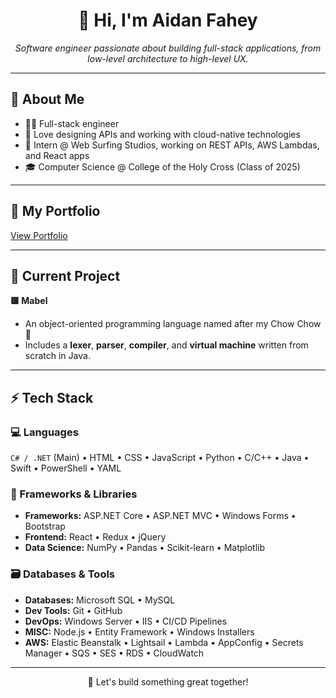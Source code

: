 <h1 align="center">👋 Hi, I'm Aidan Fahey</h1>

<p align="center">
  <em>Software engineer passionate about building full-stack applications, from low-level architecture to high-level UX.</em>
</p>

---

## 🌱 About Me

- 🧑‍💻 Full-stack engineer
- 🔧 Love designing APIs and working with cloud-native technologies
- 💼 Intern @ Web Surfing Studios, working on REST APIs, AWS Lambdas, and React apps  
- 🎓 Computer Science @ College of the Holy Cross (Class of 2025)

---

## 🚀 My Portfolio
[View Portfolio](http://afahey03.com/)

---

## 🔭 Current Project

**🟨 Mabel**  
- An object-oriented programming language named after my Chow Chow 🐶 
- Includes a **lexer**, **parser**, **compiler**, and **virtual machine** written from scratch in Java.

---

## ⚡ Tech Stack

### 💻 Languages
`C# / .NET` (Main) • HTML • CSS • JavaScript • Python • C/C++ • Java • Swift • PowerShell • YAML

### 🧰 Frameworks & Libraries
- **Frameworks:** ASP.NET Core • ASP.NET MVC • Windows Forms • Bootstrap  
- **Frontend:** React • Redux • jQuery
- **Data Science:** NumPy • Pandas • Scikit-learn • Matplotlib  

### 🗃️ Databases & Tools
- **Databases:** Microsoft SQL • MySQL  
- **Dev Tools:** Git • GitHub  
- **DevOps:** Windows Server • IIS • CI/CD Pipelines
- **MISC:** Node.js • Entity Framework • Windows Installers
- **AWS:** Elastic Beanstalk • Lightsail • Lambda • AppConfig • Secrets Manager • SQS • SES • RDS • CloudWatch

---

<p align="center">
  🚀 Let's build something great together!
</p>
